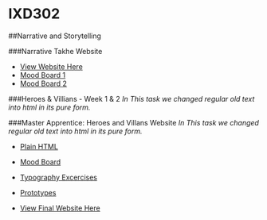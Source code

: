 # IXD302

##Narrative and Storytelling

###Narrative Takhe Website
- [View Website Here](https://amygrahamie.github.io/Bird-Project/index.html)
- [Mood Board 1](https://uk.pinterest.com/grahamie/bird-project/)
- [Mood Board 2](https://amygrahamie.github.io/IXD302/images/moodboard.jpg)


###Heroes & Villians - Week 1 & 2
*In This task we changed regular old text into html in its pure form.*

###Master Apprentice: Heroes and Villans Website
*In This task we changed regular old text into html in its pure form.*
- [Plain HTML](https://amygrahamie.github.io/IXD302/Sherlock-Holmes/heroes-and-villains.html)

- [Mood Board](https://uk.pinterest.com/grahamie/sherlock-holmes-uni/)

- [Typography Excercises]()

- [Prototypes]()

- [View Final Website Here](https://amygrahamie.github.io/IXD302/Sherlock-Holmes/heroes-and-villains2.html)
